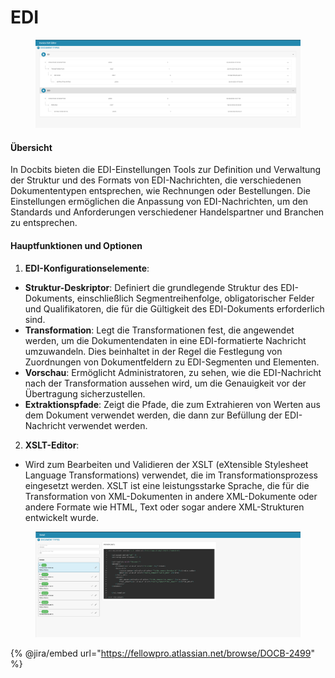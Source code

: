 # EDI

<figure><img src="../../../../.gitbook/assets/Bildschirmfoto 2024-05-08 um 09.49.21.png" alt=""><figcaption></figcaption></figure>

#### Übersicht

In Docbits bieten die EDI-Einstellungen Tools zur Definition und Verwaltung der Struktur und des Formats von EDI-Nachrichten, die verschiedenen Dokumententypen entsprechen, wie Rechnungen oder Bestellungen. Die Einstellungen ermöglichen die Anpassung von EDI-Nachrichten, um den Standards und Anforderungen verschiedener Handelspartner und Branchen zu entsprechen.

#### Hauptfunktionen und Optionen

1. **EDI-Konfigurationselemente**:
* **Struktur-Deskriptor**: Definiert die grundlegende Struktur des EDI-Dokuments, einschließlich Segmentreihenfolge, obligatorischer Felder und Qualifikatoren, die für die Gültigkeit des EDI-Dokuments erforderlich sind.
* **Transformation**: Legt die Transformationen fest, die angewendet werden, um die Dokumentendaten in eine EDI-formatierte Nachricht umzuwandeln. Dies beinhaltet in der Regel die Festlegung von Zuordnungen von Dokumentfeldern zu EDI-Segmenten und Elementen.
* **Vorschau**: Ermöglicht Administratoren, zu sehen, wie die EDI-Nachricht nach der Transformation aussehen wird, um die Genauigkeit vor der Übertragung sicherzustellen.
* **Extraktionspfade**: Zeigt die Pfade, die zum Extrahieren von Werten aus dem Dokument verwendet werden, die dann zur Befüllung der EDI-Nachricht verwendet werden.
2. **XSLT-Editor**:
* Wird zum Bearbeiten und Validieren der XSLT (eXtensible Stylesheet Language Transformations) verwendet, die im Transformationsprozess eingesetzt werden. XSLT ist eine leistungsstarke Sprache, die für die Transformation von XML-Dokumenten in andere XML-Dokumente oder andere Formate wie HTML, Text oder sogar andere XML-Strukturen entwickelt wurde.

<figure><img src="../../../../.gitbook/assets/Bildschirmfoto 2024-05-08 um 09.49.59.png" alt=""><figcaption></figcaption></figure>

{% @jira/embed url="https://fellowpro.atlassian.net/browse/DOCB-2499" %}
